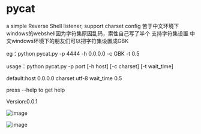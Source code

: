 # pycat
a simple Reverse Shell listener, support charset config
苦于中文环境下windows的webshell因为字符集原因乱码，索性自己写了半个
支持字符集设置
中文windows环境下的朋友们可以把字符集设置成GBK

eg：python pycat.py -p 4444 -h 0.0.0.0 -c GBK -t 0.5 

usage：python pycat.py -p port [-h host]  [-c charset]  [-t wait_time]

default:host 0.0.0.0    charset utf-8    wait_time 0.5
       
press --help to get help

Version:0.0.1


![image](https://user-images.githubusercontent.com/26599551/222226679-f56731da-f2b5-4a49-be68-dd9b1adb838b.png)


![image](https://user-images.githubusercontent.com/26599551/222226368-86013099-ea3a-4524-8b44-17be88da6839.png)
